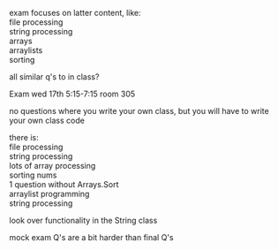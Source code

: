exam focuses on latter content, like:  
file processing  
string processing  
arrays  
arraylists  
sorting
 
all similar q's to in class?
 
Exam wed 17th 5:15-7:15 room 305
 
no questions where you write your own class, but you will have to write your own class code
 
there is:  
file processing  
string processing  
lots of array processing  
sorting nums  
1 question without Arrays.Sort  
arraylist programming  
string processing
 
look over functionality in the String class
 
mock exam Q's are a bit harder than final Q's